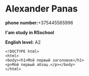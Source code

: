 # Alexander Panas #

**phone number:**+375445565996

**I'am study in RSschool**

**English level:** A2

```
<!DOCTYPE html>
<html>
<body><h1>Мой первый заголовок</h1>
<p>Мой первый абзац.</p></body>
</html>

```
